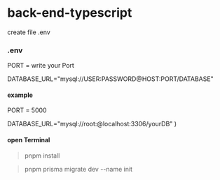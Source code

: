 # back-end-typescript

create file .env 
### .env
PORT = write your Port

DATABASE_URL="mysql://USER:PASSWORD@HOST:PORT/DATABASE"

#### example  
PORT = 5000

DATABASE_URL="mysql://root:@localhost:3306/yourDB"
)

#### open Terminal
> pnpm install

> pnpm prisma migrate dev --name init
